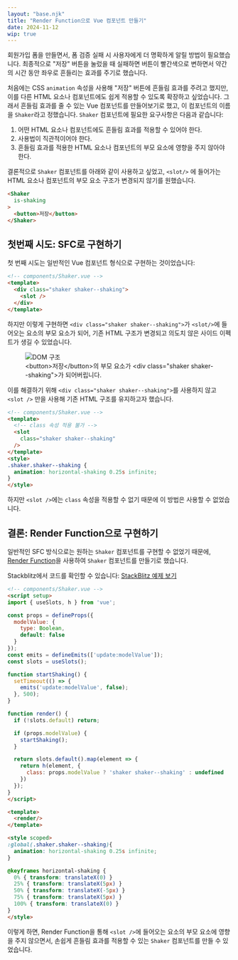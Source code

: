 ```yaml
---
layout: "base.njk"
title: "Render Function으로 Vue 컴포넌트 만들기"
date: 2024-11-12
wip: true
---
```


회원가입 폼을 만들면서, 폼 검증 실패 시 사용자에게 더 명확하게 알릴 방법이 필요했습니다. 최종적으로 "저장" 버튼을 눌렀을 때 실패하면 버튼이 빨간색으로 변하면서 약간의 시간 동안 좌우로 흔들리는 효과를 주기로 했습니다.

처음에는 CSS `animation` 속성을 사용해 "저장" 버튼에 흔들림 효과를 주려고 했지만, 이를 다른 HTML 요소나 컴포넌트에도 쉽게 적용할 수 있도록 확장하고 싶었습니다. 그래서 흔들림 효과를 줄 수 있는 Vue 컴포넌트를 만들어보기로 했고, 이 컴포넌트의 이름을 `Shaker`라고 정했습니다. `Shaker` 컴포넌트에 필요한 요구사항은 다음과 같습니다:

1. 어떤 HTML 요소나 컴포넌트에도 흔들림 효과를 적용할 수 있어야 한다.
2. 사용법이 직관적이어야 한다.
3. 흔들림 효과를 적용한 HTML 요소나 컴포넌트의 부모 요소에 영향을 주지 않아야 한다.

결론적으로 `Shaker` 컴포넌트를 아래와 같이 사용하고 싶었고, `<slot/>` 에 들어가는 HTML 요소나 컴포넌트의 부모 요소 구조가 변경되지 않기를 원했습니다.

```html
<Shaker
  is-shaking
>
  <button>저장</button>
</Shaker>
```

## 첫번째 시도: SFC로 구현하기

첫 번째 시도는 일반적인 Vue 컴포넌트 형식으로 구현하는 것이었습니다:

```html
<!-- components/Shaker.vue -->
<template>
  <div class="shaker shaker--shaking">
    <slot />
  </div>
</template>
```

하지만 이렇게 구현하면 `<div class="shaker shaker--shaking">`가  `<slot/>`에 들어오는 요소의 부모 요소가 되어, 기존 HTML 구조가 변경되고 의도치 않은 사이드 이펙트가 생길 수 있었습니다.
<figure>
<img src="/assets/images/building-vue-components-with-render-function/shaker-dom.png" alt="DOM 구조" />
<figcaption>&lt;button&gt;저장&lt;/button&gt;의 부모 요소가 &lt;div class="shaker shaker--shaking"&gt;가 되어버립니다.</figcaption>
</figure>

이를 해결하기 위해 `<div class="shaker shaker--shaking">`를 사용하지 않고 `<slot />` 만을 사용해 기존 HTML 구조를 유지하고자 했습니다.

```html
<!-- components/Shaker.vue -->
<template>
  <!-- class 속성 적용 불가 -->
  <slot 
    class="shaker shaker--shaking"
  />
</template>
<style>
.shaker.shaker--shaking {
  animation: horizontal-shaking 0.25s infinite;
}
</style>
```

하지만 `<slot />`에는 `class` 속성을 적용할 수 없기 때문에 이 방법은 사용할 수 없었습니다.

## 결론: Render Function으로 구현하기

일반적인 SFC 방식으로는 원하는 `Shaker` 컴포넌트를 구현할 수 없었기 때문에, [Render Function](https://vuejs.org/guide/extras/render-function.html)을 사용하여 `Shaker` 컴포넌트를 만들기로 했습니다.

Stackblitz에서 코드를 확인할 수 있습니다: [StackBlitz 예제 보기](https://stackblitz.com/~/github.com/Heunsig/shaker-component)

```html
<!-- components/Shaker.vue -->
<script setup>
import { useSlots, h } from 'vue';

const props = defineProps({
  modelValue: {
    type: Boolean,
    default: false
  }
});
const emits = defineEmits(['update:modelValue']);
const slots = useSlots();

function startShaking() {
  setTimeout(() => {
    emits('update:modelValue', false);
  }, 500);
}

function render() {
  if (!slots.default) return;

  if (props.modelValue) {
    startShaking();
  }

  return slots.default().map(element => {
    return h(element, { 
      class: props.modelValue ? 'shaker shaker--shaking' : undefined 
    })
  });
}
</script>

<template>
  <render/>
</template>

<style scoped>
:global(.shaker.shaker--shaking){
  animation: horizontal-shaking 0.25s infinite;
}

@keyframes horizontal-shaking {
  0% { transform: translateX(0) }
  25% { transform: translateX(5px) }
  50% { transform: translateX(-5px) }
  75% { transform: translateX(5px) }
  100% { transform: translateX(0) }
}
</style>
```

이렇게 하면, Render Function을 통해 `<slot />`에 들어오는 요소의 부모 요소에 영향을 주지 않으면서, 손쉽게 흔들림 효과를 적용할 수 있는 `Shaker` 컴포넌트를 만들 수 있었습니다.


